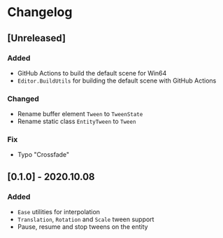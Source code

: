 # Changelog

## [Unreleased]

### Added

- GitHub Actions to build the default scene for Win64
- `Editor.BuildUtils` for building the default scene with GitHub Actions

### Changed

- Rename buffer element `Tween` to `TweenState`
- Rename static class `EntityTween` to `Tween`

### Fix

- Typo "Crossfade"

## [0.1.0] - 2020.10.08

### Added

- `Ease` utilities for interpolation
- `Translation`, `Rotation` and `Scale` tween support
- Pause, resume and stop tweens on the entity

